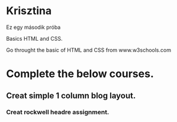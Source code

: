 # Krisztina
<p>Ez egy második próba</p>
<p>Basics HTML and CSS.</p>
<p>Go throught the basic of HTML and CSS from www.w3schools.com</p>
<h1>Complete the below courses.</h1>
<h2>Creat simple 1 column blog layout.</h2>
<h3>Creat rockwell headre assignment.</h3>
